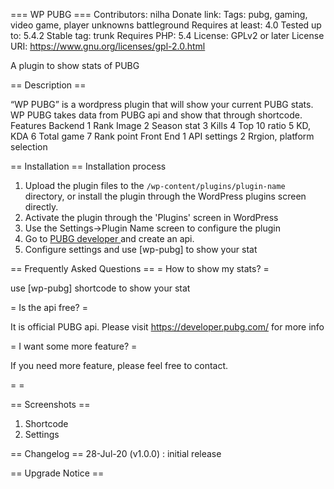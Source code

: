 === WP PUBG ===
Contributors: nilha
Donate link: 
Tags: pubg, gaming, video game, player unknowns battleground
Requires at least: 4.0
Tested up to: 5.4.2
Stable tag: trunk
Requires PHP: 5.4
License: GPLv2 or later
License URI: https://www.gnu.org/licenses/gpl-2.0.html

A plugin to show stats of PUBG

== Description ==

“WP PUBG” is a wordpress plugin that will show your current PUBG stats. WP PUBG takes data from PUBG api and show that through shortcode.
Features
Backend
1	Rank Image
2	Season stat
3	Kills
4	Top 10 ratio
5	KD, KDA
6	Total game
7	Rank point
Front End
1	API settings
2	Rrgion, platform selection

== Installation ==
Installation process

1. Upload the plugin files to the `/wp-content/plugins/plugin-name` directory, or install the plugin through the WordPress plugins screen directly.
2. Activate the plugin through the 'Plugins' screen in WordPress
3. Use the Settings->Plugin Name screen to configure the plugin
4. Go to <a href="https://developer.pubg.com/">PUBG developer </a> and create an api.
5. Configure settings and use [wp-pubg] to show your stat

== Frequently Asked Questions ==
= How to show my stats? =

use [wp-pubg] shortcode to show your stat

= Is the api free? =

It is official PUBG api. Please visit https://developer.pubg.com/ for more info

= I want some more feature? =

If you need more feature, please feel free to contact.

=  =

== Screenshots ==

1. Shortcode
2. Settings

== Changelog ==
28-Jul-20 (v1.0.0) : initial release 

== Upgrade Notice ==


